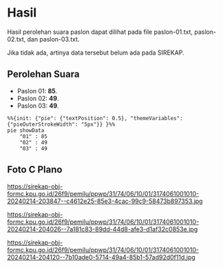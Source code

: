 # Hasil

Hasil perolehan suara paslon dapat dilihat pada file paslon-01.txt, paslon-02.txt, dan paslon-03.txt.

Jika tidak ada, artinya data tersebut belum ada pada SIREKAP.

## Perolehan Suara

 * Paslon 01: **85**.
 * Paslon 02: **49**.
 * Paslon 03: **49**.

```mermaid
%%{init: {"pie": {"textPosition": 0.5}, "themeVariables": {"pieOuterStrokeWidth": "5px"}} }%%
pie showData
    "01" : 85
    "02" : 49
    "03" : 49
```
## Foto C Plano

https://sirekap-obj-formc.kpu.go.id/26f9/pemilu/ppwp/31/74/06/10/01/3174061001010-20240214-203847--c4612e25-85e3-4cac-99c9-58473b897353.jpg

https://sirekap-obj-formc.kpu.go.id/26f9/pemilu/ppwp/31/74/06/10/01/3174061001010-20240214-204026--7a181c83-89dd-44d8-afe3-d1af32c0853e.jpg

https://sirekap-obj-formc.kpu.go.id/26f9/pemilu/ppwp/31/74/06/10/01/3174061001010-20240214-204120--7b10ade0-5714-49a4-85b1-57ad92d0f11d.jpg
